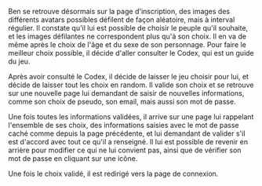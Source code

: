 Ben se retrouve désormais sur la page d'inscription, des images des différents avatars possibles défilent de façon aléatoire, mais à interval régulier. Il constate qu'il lui est possible de choisir le peuple qu'il souhaite, et les images défilantes ne correspondent plus qu'à son choix. Il en va de même après le choix de l'âge et du sexe de son personnage. Pour faire le meilleur choix possible, il décide d'aller consulter le Codex, qui est un guide du jeu.

Après avoir consulté le Codex, il décide de laisser le jeu choisir pour lui, et décide de laisser tout les choix en random. Il valide son choix et se retrouve sur une nouvelle page lui demandant de saisir de nouvelles informations, comme son choix de pseudo, son email, mais aussi son mot de passe. 

Une fois toutes les informations validées, il arrive sur une page lui rappelant l'ensemble de ses choix, des informations saisies avec le mot de passe caché comme depuis la page précédente, et lui demandant de valider s'il est d'accord avec tout ce qu'il a renseigné. Il lui est possible de revenir en arrière pour modifier ce qui ne lui convient pas, ainsi que de vérifier son mot de passe en cliquant sur une icône.

Une fois le choix validé, il est redirigé vers la page de connexion.